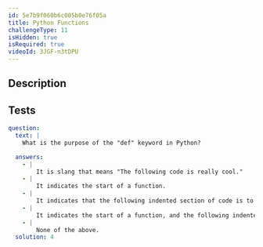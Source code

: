 ```yaml
---
id: 5e7b9f060b6c005b0e76f05a
title: Python Functions
challengeType: 11
isHidden: true
isRequired: true
videoId: 3JGF-n3tDPU
---
```


## Description
<section id='description'>

</section>

## Tests
<section id='tests'>

```yml
question:
  text: |
    What is the purpose of the "def" keyword in Python?

  answers:
    - |
        It is slang that means "The following code is really cool."
    - |
        It indicates the start of a function.
    - |
        It indicates that the following indented section of code is to be stored for later.
    - |
        It indicates the start of a function, and the following indented section of code is to be stored for later.
    - |
        None of the above.
  solution: 4
```

</section>
